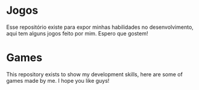 # Jogos

Esse repositório existe para expor minhas habilidades no desenvolvimento, aqui tem alguns jogos feito por mim. Espero que gostem!

# Games

This repository exists to show my development skills, here are some of games made by me. I hope you like guys!
